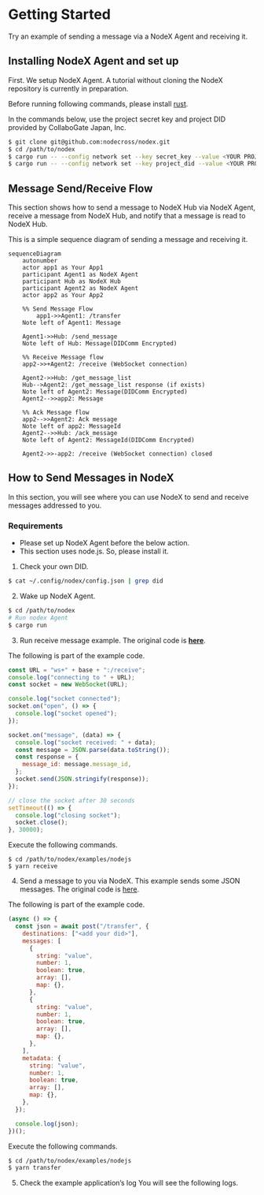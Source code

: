 # Getting Started

Try an example of sending a message via a NodeX Agent and receiving it.

## Installing NodeX Agent and set up

First. We setup NodeX Agent.
A tutorial without cloning the NodeX repository is currently in preparation.

Before running following commands, please install [rust](https://www.rust-lang.org/).

In the commands below, use the project secret key and project DID provided by CollaboGate Japan, Inc.

```sh
$ git clone git@github.com:nodecross/nodex.git
$ cd /path/to/nodex
$ cargo run -- --config network set --key secret_key --value <YOUR PROJECT SECRET KEY>
$ cargo run -- --config network set --key project_did --value <YOUR PROJECT DID>
```

## Message Send/Receive Flow

This section shows how to send a message to NodeX Hub via NodeX Agent, receive a message from NodeX Hub, and notify that a message is read to NodeX Hub.

This is a simple sequence diagram of sending a message and receiving it.

```{mermaid}
sequenceDiagram
    autonumber
    actor app1 as Your App1
    participant Agent1 as NodeX Agent
    participant Hub as NodeX Hub
    participant Agent2 as NodeX Agent
    actor app2 as Your App2

    %% Send Message Flow
		app1->>Agent1: /transfer
    Note left of Agent1: Message

    Agent1->>Hub: /send_message
    Note left of Hub: Message(DIDComm Encrypted)

    %% Receive Message flow
    app2->>+Agent2: /receive (WebSocket connection)

    Agent2->>Hub: /get_message_list
    Hub-->Agent2: /get_message_list response (if exists)
    Note left of Agent2: Message(DIDComm Encrypted)
    Agent2-->>app2: Message

    %% Ack Message flow
    app2-->>Agent2: Ack message
    Note left of app2: MessageId
    Agent2-->>Hub: /ack_message
    Note left of Agent2: MessageId(DIDComm Encrypted)

    Agent2->>-app2: /receive (WebSocket connection) closed

```

## How to Send Messages in NodeX

In this section, you will see where you can use NodeX to send and receive messages addressed to you.

### Requirements

- Please set up NodeX Agent before the below action.
- This section uses node.js. So, please install it.

1. Check your own DID.

```sh
$ cat ~/.config/nodex/config.json | grep did
```

2. Wake up NodeX Agent.

```sh
$ cd /path/to/nodex
# Run nodex Agent
$ cargo run
```

3. Run receive message example. The original code is **[here](https://github.com/nodecross/nodex/blob/develop/examples/nodejs/src/receive.ts)**.

The following is part of the example code.

```js
const URL = "ws+" + base + ":/receive";
console.log("connecting to " + URL);
const socket = new WebSocket(URL);

console.log("socket connected");
socket.on("open", () => {
  console.log("socket opened");
});

socket.on("message", (data) => {
  console.log("socket received: " + data);
  const message = JSON.parse(data.toString());
  const response = {
    message_id: message.message_id,
  };
  socket.send(JSON.stringify(response));
});

// close the socket after 30 seconds
setTimeout(() => {
  console.log("closing socket");
  socket.close();
}, 30000);
```

Execute the following commands.

```shell
$ cd /path/to/nodex/examples/nodejs
$ yarn receive
```

4. Send a message to you via NodeX. This example sends some JSON messages. The original code is [here](https://github.com/nodecross/nodex/blob/develop/examples/nodejs/src/transfer.ts).

The following is part of the example code.

```js
(async () => {
  const json = await post("/transfer", {
    destinations: ["<add your did>"],
    messages: [
      {
        string: "value",
        number: 1,
        boolean: true,
        array: [],
        map: {},
      },
      {
        string: "value",
        number: 1,
        boolean: true,
        array: [],
        map: {},
      },
    ],
    metadata: {
      string: "value",
      number: 1,
      boolean: true,
      array: [],
      map: {},
    },
  });

  console.log(json);
})();
```

Execute the following commands.

```sh
$ cd /path/to/nodex/examples/nodejs
$ yarn transfer
```

5. Check the example application’s log
   You will see the following logs.
